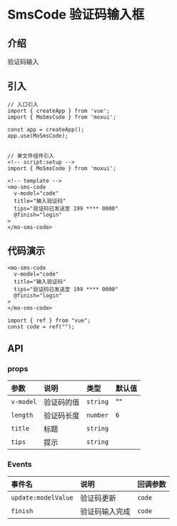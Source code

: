 # SmsCode 验证码输入框

## 介绍
验证码输入

## 引入
```
// 入口引入
import { createApp } from 'vue';
import { MoSmsCode } from 'moxui';

const app = createApp();
app.use(MoSmsCode);


// 单文件组件引入
<!-- script:setup -->
import { MoSmsCode } from 'moxui';

<!-- template -->
<mo-sms-code
  v-model="code"
  title="输入验证码"
  tips="验证码已发送至 199 **** 0000"
  @finish="login"
>
</mo-sms-code>
```

## 代码演示

```
<mo-sms-code
  v-model="code"
  title="输入验证码"
  tips="验证码已发送至 199 **** 0000"
  @finish="login"
>
</mo-sms-code>
```
```
import { ref } from "vue";
const code = ref("");
```
## API

### props
| 参数 | 说明	| 类型 | 默认值 |
| :--- | :--- | :--- | :--- |
| ```v-model``` | 验证码的值 | ```string``` | "" |
| ```length``` | 验证码长度 | ```number``` | ```6``` |
| ```title``` | 标题 | ```string``` |  |
| ```tips``` | 提示 | ```string``` |  |

### Events
| 事件名 | 说明 | 回调参数 |
| :--- | :--- | :--- |
| ```update:modelValue``` | 验证码更新 | ```code``` |
| ```finish``` | 验证码输入完成 | 	```code``` |

